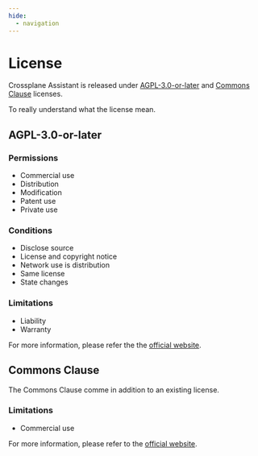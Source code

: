 ```yaml
---
hide:
  - navigation
---
```

# License

Crossplane Assistant is released under [AGPL-3.0-or-later](https://spdx.org/licenses/AGPL-3.0-or-later.html) and [Commons Clause](https://commonsclause.com/) licenses.

To really understand what the license mean.

## AGPL-3.0-or-later

### Permissions

- Commercial use
- Distribution
- Modification
- Patent use
- Private use

### Conditions

- Disclose source
- License and copyright notice
- Network use is distribution
- Same license
- State changes

### Limitations

- Liability
- Warranty

For more information, please refer the the [official website](https://spdx.org/licenses/AGPL-3.0-or-later.html).

## Commons Clause

The Commons Clause comme in addition to an existing license.

### Limitations

- Commercial use

For more information, please refer to the [official website](https://commonsclause.com/).
